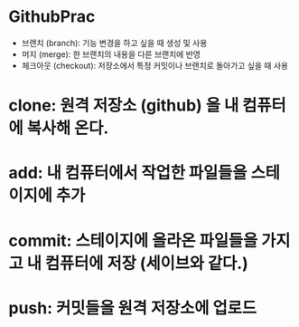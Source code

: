 # GithubPrac

- 브랜치 (branch): 기능 변경을 하고 싶을 때 생성 및 사용
- 머지 (merge): 한 브랜치의 내용을 다른 브랜치에 반영
- 체크아웃 (checkout): 저장소에서 특정 커밋이나 브랜치로 돌아가고 싶을 때 사용

# clone: 원격 저장소 (github) 을 내 컴퓨터에 복사해 온다.

# add: 내 컴퓨터에서 작업한 파일들을 스테이지에 추가

# commit: 스테이지에 올라온 파일들을 가지고 내 컴퓨터에 저장 (세이브와 같다.)

# push: 커밋들을 원격 저장소에 업로드
